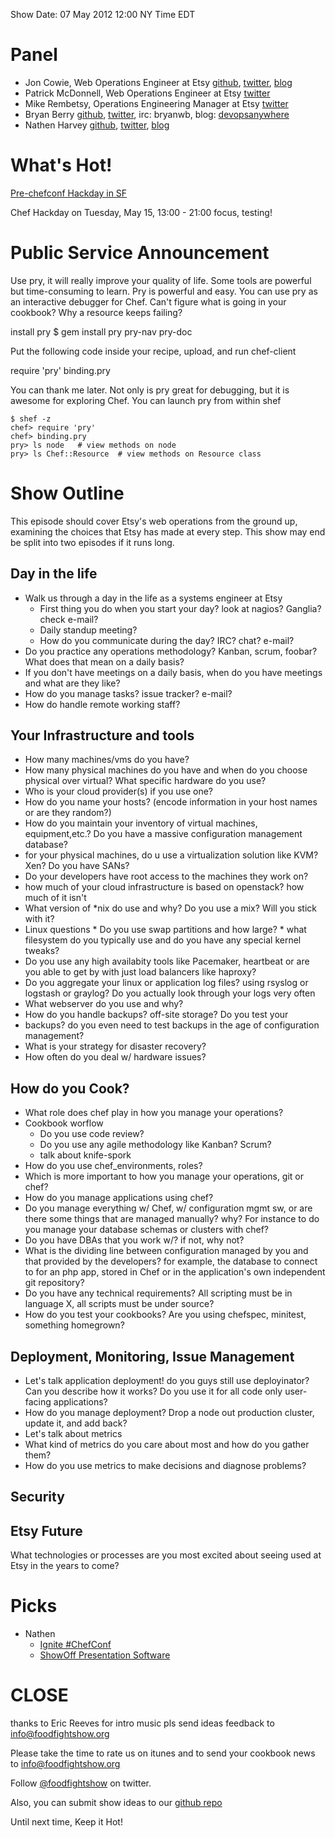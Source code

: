 Show Date: 07 May 2012  12:00 NY Time EDT

Panel
====

* Jon Cowie, Web Operations Engineer at Etsy [github](http://github.com/jonlives), [twitter](http://twitter.com/jonlives), [blog](http://blog.mycrot.ch)
* Patrick McDonnell, Web Operations Engineer at Etsy [twitter](http://twitter.com/mcdonnps)
* Mike Rembetsy, Operations Engineering Manager at Etsy [twitter](http://twitter.com/mrembetsy)
* Bryan Berry [github](http://github.com/bryanwb), [twitter](http://twitter.com/bryanwb), irc: bryanwb, blog: [devopsanywhere](http://devopsanywhere.blogspot.com)
* Nathen Harvey  [github](http://github.com/nathenharvey), [twitter](http://twitter.com/nathenharvey), [blog](http://www.nathenharvey.com/)


What's Hot!
===========

[Pre-chefconf Hackday in SF](http://www.meetup.com/San-Francisco-DevOps/events/26447591/)

Chef Hackday on Tuesday, May 15, 13:00 - 21:00 
focus, testing!

Public Service Announcement
===========================

Use pry, it will really improve your quality of life. Some tools are
powerful but time-consuming to learn. Pry is powerful and easy. You
can use pry as an interactive debugger for Chef. Can't figure what is
going in your cookbook? Why a resource keeps failing? 

install pry
     $ gem install pry pry-nav pry-doc

Put the following code inside your recipe, upload, and run chef-client

require 'pry'
binding.pry
        
You can thank me later. Not only is pry great for debugging, but it is
awesome for exploring Chef. You can launch pry from within shef

    $ shef -z
    chef> require 'pry'
    chef> binding.pry
    pry> ls node   # view methods on node
    pry> ls Chef::Resource  # view methods on Resource class



Show Outline
============

This episode should cover Etsy's web operations from the ground up,
examining the choices that Etsy has made at every step. This show may
end be split into two episodes if it runs long.

Day in the life
---------------

* Walk us through a day in the life as a systems engineer at Etsy
     * First thing you do when you start your day? look at nagios?
     Ganglia? check e-mail?
     * Daily standup meeting?
     * How do you communicate during the day? IRC? chat? e-mail?
* Do you practice any operations methodology? Kanban, scrum, foobar?
   What does that mean on a daily basis?
* If you don't have meetings on a daily basis, when do you have
  meetings and what are they like?
* How do you manage tasks? issue tracker? e-mail?
* How do handle remote working staff?

Your Infrastructure and tools
-----------------------------

* How many machines/vms do you have?
* How many physical machines do you have and when do you choose physical
over virtual? What specific hardware do you use?
* Who is your cloud provider(s) if you use one?
* How do you name your hosts? (encode information in your host names or
are they random?)
* How do you maintain your inventory of virtual machines,
equipment,etc.? Do you have a massive configuration management
database?
* for your physical machines, do u use a virtualization solution like
  KVM? Xen? Do you have SANs?
* Do your developers have root access to the machines they work on?
* how much of your cloud infrastructure is based on openstack? how
  much of it isn't
* What version of *nix do use and why? Do you use a mix? Will you stick
with it?
* Linux questions
      * Do you use swap partitions and how large?
      * what filesystem do you typically use and do you have any
        special kernel tweaks?
* Do you use any high availabity tools like Pacemaker, heartbeat or
  are you able to get by with just load balancers like haproxy?
* Do you aggregate your linux or application log files? using rsyslog
  or logstash or graylog? Do you actually look through your logs very often
* What webserver do you use and why?
* How do you handle backups? off-site storage? Do you test your
* backups? do you even need to test backups in the age of
  configuration management?
* What is your strategy for disaster recovery?
* How often do you deal w/ hardware issues?

How do you Cook?
----------------

* What role does chef play in how you manage your operations?
* Cookbook worflow
  * Do you use code review? 
  * Do you use any agile methodology like Kanban? Scrum?
  * talk about knife-spork
* How do you use chef_environments, roles?
* Which is more important to how you manage your operations, git or chef?
* How do you manage applications using chef? 
* Do you manage everything w/ Chef, w/ configuration mgmt sw, or are
  there some things that are managed manually? why? For instance to
  do you manage your database schemas or clusters with chef?
* Do you have DBAs that you work w/? if not, why not?  
* What is the dividing line between configuration managed by you and
  that provided by the developers? for example, the database to
  connect to for an php app, stored in Chef or in the application's
  own independent git repository?
* Do you have any technical requirements? All scripting must be in
  language X, all scripts must be under source?
* How do you test your cookbooks? Are you using chefspec, minitest,
  something homegrown?


Deployment, Monitoring, Issue Management
----------------------------------------

* Let's talk application deployment! do you guys still use
  deployinator? Can you describe how it works? Do you use it for all
  code only user-facing applications?
* How do you manage deployment? Drop a node out production cluster,
  update it, and add back?
* Let's talk about metrics
* What kind of metrics do you care about most and how do you gather
  them?
* How do you use metrics to make decisions and diagnose problems?  

Security
--------




Etsy Future
-----------

What technologies or processes are you most excited about seeing used
at Etsy in the years to come?



Picks
=====

* Nathen
  * [Ignite #ChefConf](http://chefconf.opscode.com/ignite-chefconf/)
  * [ShowOff Presentation Software](https://github.com/schacon/showoff)



CLOSE
=====

thanks to Eric Reeves for intro music
pls send ideas feedback to info@foodfightshow.org

Please take the time to rate us on itunes and to send your cookbook
news to info@foodfightshow.org

Follow [@foodfightshow](http://twitter.com/foodfightshow) on twitter.

Also, you can submit show ideas to our [github repo](https://github.com/foodfight/showz)

Until next time, Keep it Hot!
